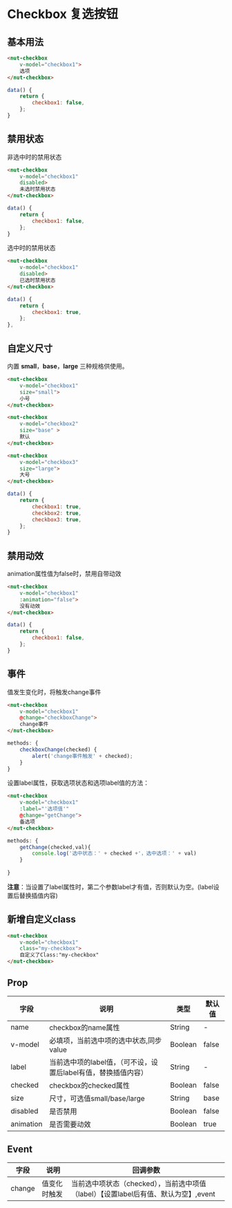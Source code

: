 # Checkbox 复选按钮

## 基本用法

```html
<nut-checkbox 
	v-model="checkbox1">
	选项
</nut-checkbox>
```

```javascript
data() {
    return {
      	checkbox1: false,
    };
}
```
## 禁用状态

非选中时的禁用状态

```html
<nut-checkbox 
	v-model="checkbox1" 
	disabled>
	未选时禁用状态
</nut-checkbox>
```

```javascript
data() {
    return {
      	checkbox1: false,
    };
}
```

选中时的禁用状态

```html
<nut-checkbox 
	v-model="checkbox1" 
	disabled>
	已选时禁用状态
</nut-checkbox>
```

```javascript
data() {
    return {
      	checkbox1: true,
    };
},
```

## 自定义尺寸

内置 **small**，**base**，**large** 三种规格供使用。

```html
<nut-checkbox 
	v-model="checkbox1" 
	size="small">
	小号
</nut-checkbox>

<nut-checkbox 
	v-model="checkbox2" 
	size="base" >
 	默认
</nut-checkbox>

<nut-checkbox 
	v-model="checkbox3"  
	size="large">
	大号
</nut-checkbox>
```

```javascript
data() {
    return {
      	checkbox1: true,
      	checkbox2: true,
      	checkbox3: true,
    };
}

```

## 禁用动效

animation属性值为false时，禁用自带动效

```html
<nut-checkbox 
	v-model="checkbox1"
	:animation="false">
	没有动效
</nut-checkbox>
```

```javascript
data() {
    return {
      	checkbox1: false,
    };
}
```

## 事件

值发生变化时，将触发change事件

```html
<nut-checkbox 
	v-model="checkbox1" 
	@change="checkboxChange">
	change事件
</nut-checkbox>
```

```javascript
methods: {
	checkboxChange(checked) {
        alert('change事件触发' + checked);
	}  
}
```

设置label属性，获取选项状态和选项label值的方法：

```html
<nut-checkbox 
	v-model="checkbox1"
	:label="'选项值'"  
	@change="getChange">
	备选项
</nut-checkbox>
```

```javascript
methods: {
    getChange(checked,val){
        console.log('选中状态：' + checked +'，选中选项：' + val) 
    }
    
}
```

**注意**：当设置了label属性时，第二个参数label才有值，否则默认为空。(label设置后替换插值内容)


## 新增自定义class
```html
<nut-checkbox 
	v-model="checkbox1"
	class="my-checkbox">
	自定义了Class:"my-checkbox"
</nut-checkbox>
```

## Prop

| 字段 | 说明 | 类型 | 默认值
|----- | ----- | ----- | ----- 
| name | checkbox的name属性 | String | -
| v-model | 必填项，当前选中项的选中状态,同步value | Boolean | false
| label | 当前选中项的label值，（可不设，设置后label有值，替换插值内容） | String | -
| checked | checkbox的checked属性 | Boolean | false
| size | 尺寸，可选值small/base/large | String | base
| disabled | 是否禁用 | Boolean | false
| animation | 是否需要动效 | Boolean | true


## Event

| 字段 | 说明 | 回调参数 
|----- | ----- | ----- 
| change | 值变化时触发 | 当前选中项状态（checked），当前选中项值（label）【设置label后有值、默认为空】,event
